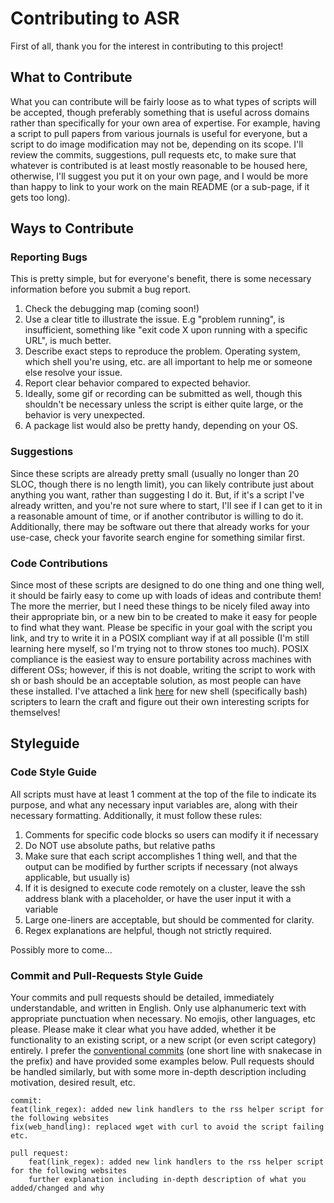 # Contributing to ASR

First of all, thank you for the interest in contributing to this project!

## What to Contribute
What you can contribute will be fairly loose as to what types of scripts will be accepted, though preferably something that is useful across domains rather than specifically for your own area of expertise. For example, having a script to pull papers from various journals is useful for everyone, but a script to do image modification may not be, depending on its scope. I'll review the commits, suggestions, pull requests etc, to make sure that whatever is contributed is at least mostly reasonable to be housed here, otherwise, I'll suggest you put it on your own page, and I would be more than happy to link to your work on the main README (or a sub-page, if it gets too long).

## Ways to Contribute

### Reporting Bugs
This is pretty simple, but for everyone's benefit, there is some necessary information before you submit a bug report. 

1. Check the debugging map (coming soon!)
2. Use a clear title to illustrate the issue. E.g "problem running", is insufficient, something like "exit code X upon running with a specific URL", is much better.
3. Describe exact steps to reproduce the problem. Operating system, which shell you're using, etc. are all important to help me or someone else resolve your issue.
4. Report clear behavior compared to expected behavior.
5. Ideally, some gif or recording can be submitted as well, though this shouldn't be necessary unless the script is either quite large, or the behavior is very unexpected.
6. A package list would also be pretty handy, depending on your OS.

### Suggestions
Since these scripts are already pretty small (usually no longer than 20 SLOC, though there is no length limit), you can likely contribute just about anything you want, rather than suggesting I do it. But, if it's a script I've already written, and you're not sure where to start, I'll see if I can get to it in a reasonable amount of time, or if another contributor is willing to do it. Additionally, there may be software out there that already works for your use-case, check your favorite search engine for something similar first.

### Code Contributions
Since most of these scripts are designed to do one thing and one thing well, it should be fairly easy to come up with loads of ideas and contribute them! The more the merrier, but I need these things to be nicely filed away into their appropriate bin, or a new bin to be created to make it easy for people to find what they want. Please be specific in your goal with the script you link, and try to write it in a POSIX compliant way if at all possible (I'm still learning here myself, so I'm trying not to throw stones too much). POSIX compliance is the easiest way to ensure portability across machines with different OSs; however, if this is not doable, writing the script to work with sh or bash should be an acceptable solution, as most people can have these installed. I've attached a link [here](https://cs.lmu.edu/~ray/notes/bash/) for new shell (specifically bash) scripters to learn the craft and figure out their own interesting scripts for themselves!

## Styleguide

### Code Style Guide

All scripts must have at least 1 comment at the top of the file to indicate its purpose, and what any necessary input variables are, along with their necessary formatting. Additionally, it must follow these rules:

1. Comments for specific code blocks so users can modify it if necessary
2. Do NOT use absolute paths, but relative paths
3. Make sure that each script accomplishes 1 thing well, and that the output can be modified by further scripts if necessary (not always applicable, but usually is)
4. If it is designed to execute code remotely on a cluster, leave the ssh address blank with a placeholder, or have the user input it with a variable
5. Large one-liners are acceptable, but should be commented for clarity.
6. Regex explanations are helpful, though not strictly required.

Possibly more to come...

### Commit and Pull-Requests Style Guide
Your commits and pull requests should be detailed, immediately understandable, and written in English. Only use alphanumeric text with appropriate punctuation when necessary. No emojis, other languages, etc please. Please make it clear what you have added, whether it be functionality to an existing script, or a new script (or even script category) entirely. I prefer the [conventional commits](https://www.conventionalcommits.org/en/v1.0.0/#specification) (one short line with snakecase in the prefix) and have provided some examples below. Pull requests should be handled similarly, but with some more in-depth description including motivation, desired result, etc.

```
commit:
feat(link_regex): added new link handlers to the rss helper script for the following websites
fix(web_handling): replaced wget with curl to avoid the script failing 
etc.

pull request:
	feat(link_regex): added new link handlers to the rss helper script for the following websites
	further explanation including in-depth description of what you added/changed and why
```





